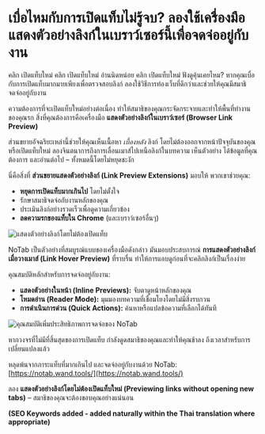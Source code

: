 # เบื่อไหมกับการเปิดแท็บไม่รู้จบ? ลองใช้เครื่องมือแสดงตัวอย่างลิงก์ในเบราว์เซอร์นี้เพื่อจดจ่ออยู่กับงาน

คลิก เปิดแท็บใหม่ คลิก เปิดแท็บใหม่ อ่านนิดหน่อย คลิก เปิดแท็บใหม่ ฟังดูคุ้นเคยไหม? หากคุณเบื่อกับการเปิดแท็บมากมายเพียงเพื่อตรวจสอบลิงก์ ลองใช้วิธีการท่องเว็บที่ดีกว่าและช่วยให้คุณมีสมาธิจดจ่ออยู่กับงาน

ความต้องการที่จะเปิดแท็บใหม่อย่างต่อเนื่อง ทำให้สมาธิของคุณกระจัดกระจายและทำให้พื้นที่ทำงานของคุณรก สิ่งที่คุณต้องการคือเครื่องมือ **แสดงตัวอย่างลิงก์ในเบราว์เซอร์ (Browser Link Preview)**

ส่วนขยายอัจฉริยะเหล่านี้ช่วยให้คุณเห็นเนื้อหา *เบื้องหลัง* ลิงก์ โดยไม่ต้องออกจากหน้าปัจจุบันของคุณ หรือเปิดแท็บใหม่ ลองจินตนาการถึงการเลื่อนเมาส์ไปเหนือลิงก์ในบทความ เห็นตัวอย่าง ได้ข้อมูลที่คุณต้องการ และอ่านต่อไป – ทั้งหมดนี้โดยไม่หยุดชะงัก

นี่คือสิ่งที่ **ส่วนขยายแสดงตัวอย่างลิงก์ (Link Preview Extensions)** มอบให้ พวกเขาช่วยคุณ:

*   **หยุดการเปิดแท็บมากเกินไป** โดยไม่ตั้งใจ
*   รักษาสมาธิจดจ่อกับงานหลักของคุณ
*   ประเมินลิงก์อย่างรวดเร็วเพื่อดูความเกี่ยวข้อง
*   **ลดความรกของแท็บใน Chrome** (และเบราว์เซอร์อื่นๆ)

![แสดงตัวอย่างลิงก์โดยไม่ต้องเปิดแท็บ](images/notab1.png)

NoTab เป็นตัวอย่างที่สมบูรณ์แบบของเครื่องมือดังกล่าว มันมอบประสบการณ์ **การแสดงตัวอย่างลิงก์เมื่อวางเมาส์ (Link Hover Preview)** ที่ราบรื่น ทำให้การแอบดูก่อนที่จะคลิกลิงก์เป็นเรื่องง่าย

คุณสมบัติหลักสำหรับการจดจ่ออยู่กับงาน:

*   **แสดงตัวอย่างในหน้า (Inline Previews):** จับตาดูหน้าหลักของคุณ
*   **โหมดอ่าน (Reader Mode):** มุมมองบทความที่เชื่อมโยงโดยไม่มีสิ่งรบกวน
*   **การดำเนินการด่วน (Quick Actions):** ค้นหาหรือแปลข้อความที่เลือกได้ทันที

![คุณสมบัติเพิ่มประสิทธิภาพการจดจ่อของ NoTab](images/notab2.png)

หากวงจรที่ไม่มีที่สิ้นสุดของการเปิดแท็บ กำลังดูดสมาธิของคุณและทำให้คุณช้าลง ถึงเวลาสำหรับการเปลี่ยนแปลงแล้ว

หลุดพ้นจากภาระแท็บที่มากเกินไป และจดจ่ออยู่กับงานด้วย NoTab: [https://notab.wand.tools/](https://notab.wand.tools/)

ลอง **แสดงตัวอย่างลิงก์โดยไม่ต้องเปิดแท็บใหม่ (Previewing links without opening new tabs)** – สมาธิของคุณจะต้องขอบคุณอย่างแน่นอน

**(SEO Keywords added - added naturally within the Thai translation where appropriate)**

